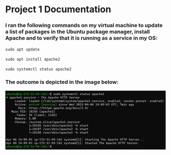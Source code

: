 # Project 1 Documentation

### I ran the following commands on my virtual machine to update a list of packages in the Ubuntu package manager, install Apache and to verify that it is running as a service in my OS:

`sudo apt update`

`sudo apt install apache2`

`sudo systemctl status apache2`

### The outcome is depicted in the image below:
![Apache StatUus](./images/apache_status.PNG)